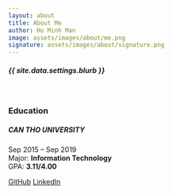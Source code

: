 ```yaml
---
layout: about
title: About Me
author: Ho Minh Man
image: assets/images/about/me.png
signature: assets/images/about/signature.png
---
```


##### {{ site.data.settings.blurb }}
<br/>

[//]: # (### Personal information)

[//]: # (Full name: <b>Man Ho Minh</b><br/>)

[//]: # (DOB: <b>1996 July 20</b><br/>)

[//]: # (Gender: <b>Male</b><br/>)

[//]: # (Email: <b><a href="mailto:{{ site.data.settings.email }}">{{ site.data.settings.email }}</a></b><br/>)

### Education 
##### CAN THO UNIVERSITY
Sep 2015 – Sep 2019<br/>
Major: <b>Information Technology</b><br/>
GPA: <b>3.11/4.00</b><br/>

<a href="{{ site.data.settings.github_url }}" target="_blank" class="btn btn-dark">GitHub</a>
<a href="{{ site.data.settings.linkedin_url }}" target="_blank" class="btn btn-dark">LinkedIn</a>
